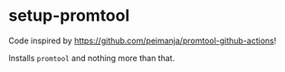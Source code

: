 # setup-promtool

Code inspired by https://github.com/peimanja/promtool-github-actions!

Installs `promtool` and nothing more than that.